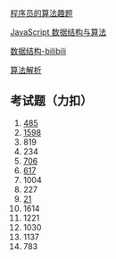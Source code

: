 [程序员的算法趣题](https://github.com/rmlzy/my-ebook/blob/master/%E7%A8%8B%E5%BA%8F%E5%91%98%E7%9A%84%E7%AE%97%E6%B3%95%E8%B6%A3%E9%A2%98.pdf)

[JavaScript 数据结构与算法](https://www.cnblogs.com/AhuntSun-blog/p/12636718.html)

[数据结构-bilibili](https://www.bilibili.com/video/BV1x7411L7Q7?p=23&spm_id_from=333.1007.top_right_bar_window_history.content.click)

[算法解析](https://xiaochen1024.com/series/6196129fc1553b002e57bef5)


## 考试题（力扣）

1. [485](https://leetcode.cn/problems/max-consecutive-ones/)  
2. [1598](https://leetcode.cn/problems/crawler-log-folder/) 
3. 819 
4. 234 
5. [706](https://leetcode.cn/problems/design-hashmap/)  
6. [617](https://leetcode.cn/problems/merge-two-binary-trees/)  
7. 1004   
8. 227  
9. [21](https://leetcode.cn/problems/merge-two-sorted-lists/)  
10. 1614  
11. 1221  
12. 1030   
13. 1137  
14. 783 

